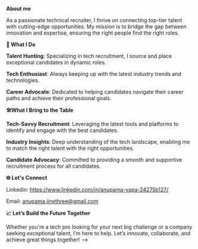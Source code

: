 **About me**

As a passionate technical recruiter, I thrive on connecting top-tier talent with cutting-edge opportunities. My mission is to bridge the gap between innovation and expertise, ensuring the right people find the right roles.


**🌟 What I Do**

**Talent Hunting**: Specializing in tech recruitment, I source and place exceptional candidates in dynamic roles.

**Tech Enthusiast**: Always keeping up with the latest industry trends and technologies.

**Career Advocate**: Dedicated to helping candidates navigate their career paths and achieve their professional goals.


**🛠️What I Bring to the Table**

**Tech-Savvy Recruitment**: Leveraging the latest tools and platforms to identify and engage with the best candidates.

**Industry Insights**: Deep understanding of the tech landscape, enabling me to match the right talent with the right opportunities.

**Candidate Advocacy**: Committed to providing a smooth and supportive recruitment process for all candidates.


**🌐 Let's Connect**

Linkedin: https://www.linkedin.com/in/anupama-yapa-24275b127/

Email: anupama.jinethree@gmail.com


**📈 Let’s Build the Future Together**

Whether you're a tech pro looking for your next big challenge or a company seeking exceptional talent, I’m here to help. Let’s innovate, collaborate, and achieve great things together!
-->
